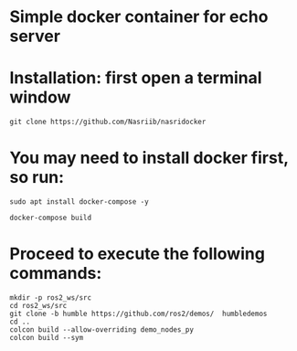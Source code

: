 # Simple docker container for echo server
# Installation: first open a terminal window 
```
git clone https://github.com/Nasriib/nasridocker
```
# You may need to install docker first, so run:

```
sudo apt install docker-compose -y
```
```
docker-compose build
```
# Proceed to execute the following commands:
```
mkdir -p ros2_ws/src
cd ros2_ws/src
git clone -b humble https://github.com/ros2/demos/  humbledemos
cd ..
colcon build --allow-overriding demo_nodes_py
colcon build --sym
```
